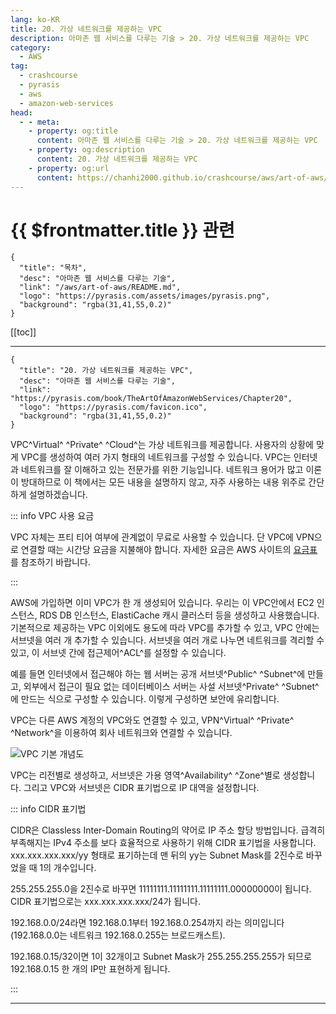 ```yaml
---
lang: ko-KR
title: 20. 가상 네트워크를 제공하는 VPC
description: 아마존 웹 서비스를 다루는 기술 > 20. 가상 네트워크를 제공하는 VPC
category:
  - AWS
tag: 
  - crashcourse
  - pyrasis
  - aws 
  - amazon-web-services
head:
  - - meta:
    - property: og:title
      content: 아마존 웹 서비스를 다루는 기술 > 20. 가상 네트워크를 제공하는 VPC
    - property: og:description
      content: 20. 가상 네트워크를 제공하는 VPC
    - property: og:url
      content: https://chanhi2000.github.io/crashcourse/aws/art-of-aws/20.html
---
```


# {{ $frontmatter.title }} 관련

```component VPCard
{
  "title": "목차",
  "desc": "아마존 웹 서비스를 다루는 기술",
  "link": "/aws/art-of-aws/README.md",
  "logo": "https://pyrasis.com/assets/images/pyrasis.png",
  "background": "rgba(31,41,55,0.2)"
}
```

[[toc]]

---

```component VPCard
{
  "title": "20. 가상 네트워크를 제공하는 VPC",
  "desc": "아마존 웹 서비스를 다루는 기술",
  "link": "https://pyrasis.com/book/TheArtOfAmazonWebServices/Chapter20",
  "logo": "https://pyrasis.com/favicon.ico",
  "background": "rgba(31,41,55,0.2)"
}
```

VPC^Virtual^ ^Private^ ^Cloud^는 가상 네트워크를 제공합니다. 사용자의 상황에 맞게 VPC를 생성하여 여러 가지 형태의 네트워크를 구성할 수 있습니다. VPC는 인터넷과 네트워크를 잘 이해하고 있는 전문가를 위한 기능입니다. 네트워크 용어가 많고 이론이 방대하므로 이 책에서는 모든 내용을 설명하지 않고, 자주 사용하는 내용 위주로 간단하게 설명하겠습니다.

::: info VPC 사용 요금

VPC 자체는 프티 티어 여부에 관계없이 무료로 사용할 수 있습니다. 단 VPC에 VPN으로 연결할 때는 시간당 요금을 지불해야 합니다. 자세한 요금은 AWS 사이트의 [<FontIcon icon="fa-brands fa-aws"/>요금표](https://aws.amazon.com/ko/vpc/pricing/)를 참조하기 바랍니다.

:::

AWS에 가입하면 이미 VPC가 한 개 생성되어 있습니다. 우리는 이 VPC안에서 EC2 인스턴스, RDS DB 인스턴스, ElastiCache 캐시 클러스터 등을 생성하고 사용했습니다. 기본적으로 제공하는 VPC 이외에도 용도에 따라 VPC를 추가할 수 있고, VPC 안에는 서브넷을 여러 개 추가할 수 있습니다. 서브넷을 여러 개로 나누면 네트워크를 격리할 수 있고, 이 서브넷 간에 접근제어^ACL^를 설정할 수 있습니다.

예를 들면 인터넷에서 접근해야 하는 웹 서버는 공개 서브넷^Public^ ^Subnet^에 만들고, 외부에서 접근이 필요 없는 데이터베이스 서버는 사설 서브넷^Private^ ^Subnet^에 만드는 식으로 구성할 수 있습니다. 이렇게 구성하면 보안에 유리합니다.

VPC는 다른 AWS 계정의 VPC와도 연결할 수 있고, VPN^Virtual^ ^Private^ ^Network^을 이용하여 회사 네트워크와 연결할 수 있습니다.

![VPC 기본 개념도](https://pyrasis.com/assets/images/TheArtOfAmazonWebServicesChapter20/1.png)

VPC는 리전별로 생성하고, 서브넷은 가용 영역^Availability^ ^Zone^별로 생성합니다. 그리고 VPC와 서브넷은 CIDR 표기법으로 IP 대역을 설정합니다.

::: info CIDR 표기법

CIDR은 Classless Inter-Domain Routing의 약어로 IP 주소 할당 방법입니다. 급격히 부족해지는 IPv4 주소를 보다 효율적으로 사용하기 위해 CIDR 표기법을 사용합니다. xxx.xxx.xxx.xxx/yy 형태로 표기하는데 맨 뒤의 yy는 Subnet Mask를 2진수로 바꾸었을 때 1의 개수입니다.

255.255.255.0을 2진수로 바꾸면 11111111.11111111.11111111.00000000이 됩니다. CIDR 표기법으로는 xxx.xxx.xxx.xxx/24가 됩니다.

192.168.0.0/24라면 192.168.0.1부터 192.168.0.254까지 라는 의미입니다(192.168.0.0는 네트워크 192.168.0.255는 브로드캐스트).

192.168.0.15/32이면 1이 32개이고 Subnet Mask가 255.255.255.255가 되므로 192.168.0.15 한 개의 IP만 표현하게 됩니다.

:::

---

<TagLinks />
